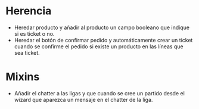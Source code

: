 # Herencia
* Heredar producto y añadir al producto un campo booleano que indique si es ticket o no.
* Heredar el botón de confirmar pedido y automáticamente crear un ticket cuando se confirme el pedido si existe un producto en las líneas que sea ticket.


# Mixins
* Añadir el chatter a las ligas y que cuando se cree un partido desde el wizard que aparezca un mensaje en el chatter de la liga.

